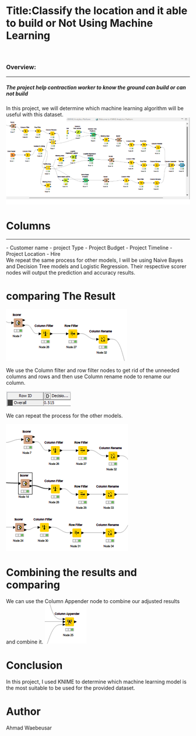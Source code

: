 <h1> Title:Classify the location and it able to build or Not Using Machine Learning </h1> 
<br>

<h3> Overview:</h3>
<hr>
<h5>
The project help contraction worker to know the ground can build or can not build 
</h5>

In this project, we will determine which machine learning algorithm will be useful with this dataset.
<img src=untitled.png>
<br>

# Columns 
<hr>
- Customer name 
- project Type
- Project Budget
- Project Timeline
- Project Location
- Hire 
<br>
We repeat the same process for other models, I will be using Naive Bayes and Decision Tree models and Logistic Regression. Their respective scorer nodes will output the prediction and accuracy results.
<br>

# comparing The Result 

<img src=knime.png>
<br>

We use the Column filter and row filter nodes to get rid of the unneeded columns and rows and then use Column rename node to rename our column.

<img src=compare_result.png>

<br>

We can repeat the process for the other models.

<img src= all_model.png>

<br>

# Combining the results and comparing

We can use the Column Appender node to combine our adjusted results and combine it.
<img src=appender.png>
<br>

# Conclusion 
In this project, I used KNIME to determine which machine learning model is the most suitable to be used for the provided dataset.

# Author
Ahmad Waebeusar 
